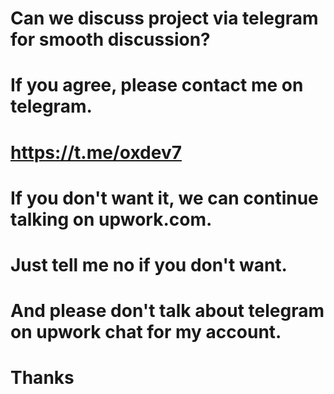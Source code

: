 # Can we discuss project via telegram for smooth discussion?
# If you agree, please contact me on telegram.
# https://t.me/oxdev7
# If you don't want it, we can continue talking on upwork.com.
# Just tell me no if you don't want.
# And please don't talk about telegram on upwork chat for my account.
# Thanks
